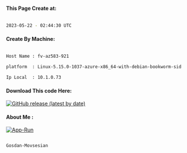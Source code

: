 
   
#### This Page Create at:

```bash

2023-05-22 - 02:44:30 UTC

```

#### Create By Machine:

```bash

Host Name : fv-az583-921

platform  : Linux-5.15.0-1037-azure-x86_64-with-debian-bookworm-sid

Ip Local  : 10.1.0.73

```
#### Download This code Here:

[![GitHub release (latest by date)](https://img.shields.io/github/v/release/Gosdan-Movsesian/Gosdan?style=for-the-badge&label=Download)](https://github.com/Gosdan-Movsesian/Gosdan/releases) 

</p> 

#### About Me :

[![App-Run](https://github.com/Gosdan-Movsesian/Gosdan/actions/workflows/App-Run.yml/badge.svg)](https://github.com/Gosdan-Movsesian/Gosdan/actions/workflows/App-Run.yml)

```bash

Gosdan-Movsesian

```

